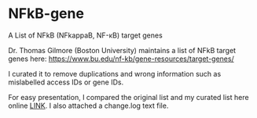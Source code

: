 # NFkB-gene
A List of NFkB (NFkappaB, NF-κB) target genes

Dr. Thomas Gilmore (Boston University) maintains a list of NFkB target genes here:
https://www.bu.edu/nf-kb/gene-resources/target-genes/

I curated it to remove duplications and wrong information such as mislabelled access IDs or gene IDs.

For easy presentation, I compared the original list and my curated list here online [LINK](https://www.diffchecker.com/ykuzhrdz). I also attached a change.log text file.
